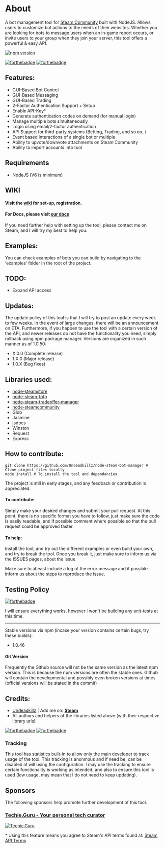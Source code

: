 # About
A bot management tool for [Steam Community](http://www.steamcommunity.com) built with NodeJS. Allows users to customize bot actions to the needs of their websites. Whether you are looking for bots to message users when an in-game report occurs, or invite users to your group when they join your server, this tool offers a powerful & easy API.



[![npm version](https://badge.fury.io/js/node-steam-bot-manager.svg)](https://badge.fury.io/js/node-steam-bot-manager)



[![forthebadge](http://forthebadge.com/images/badges/uses-js.svg)](http://forthebadge.com)
[![forthebadge](http://forthebadge.com/images/badges/built-with-love.svg)](http://forthebadge.com)

## Features:
- GUI-Based Bot Control
- GUI-Based Messaging
- GUI-Based Trading
- 2-Factor Authentication Support + Setup
- Enable API-Key*
- Generate authentication codes on demand (for manual login)
- Manage multiple bots simultaneously
- Login using email/2-factor authentication
- API Support for third-party systems (Betting, Trading, and so on..)
- Event based interactions of a single bot or multiple
- Ability to upvote/downvote attachments on Steam Community
- Ability to import accounts into tool 


## Requirements
- NodeJS (V6 is minimum)

## WIKI
#### Visit the [wiki](https://github.com/Undeadkillz/node-steam-bot-manager/wiki) for set-up, registration.

#### For Docs, please visit [our docs](http://undeadkillz.github.io/node-steam-bot-manager/docs)
 If you need further help with setting up the tool, please contact me on Steam, and I will try my best to help you.

## Examples:
You can check examples of bots you can build by navigating to the 'examples' folder in the root of the project.


## TODO:
- Expand API access

## Updates:
The update policy of this tool is that I will try to post an update every week to few weeks. In the event of large changes, there will be an announcement on ETA. Furthermore, if you happen to use the tool with a certain version of the API, and newer releases do not have the functionality you need, simply rollback using npm package manager. 
Versions are organized in such manner as of 1.0.50:
- X.0.0 (Complete release)
- 1.X.0 (Major release)
- 1.0.X (Bug fixes)


## Libraries used:
- [node-steamstore](https://github.com/DoctorMcKay/node-steamstore)
- [node-steam-totp](https://github.com/DoctorMcKay/node-steam-totp)
- [node-steam-tradeoffer-manager](https://github.com/DoctorMcKay/node-steam-tradeoffer-manager)
- [node-steamcommunity](https://github.com/DoctorMcKay/node-steamcommunity)
- Glob
- Jasmine
- jsdocs
- Winston
- Request
- Express
## How to contribute:
~~~
git clone https://github.com/Undeadkillz/node-steam-bot-manager # Clone project files locally
node install # To install the tool and dependancies
~~~
The project is still in early stages, and any feedback or contribution is appreciated.

#### To contribute:
Simply make your desired changes and submit your pull request. At this point, there is no specific format you have to follow, just make sure the code is easily readable, and if possible comment where possible so that the pull request could be approved faster.

#### To help:
Install the tool, and try out the different examples or even build your own, and try to break the tool. Once you break it, just make sure to inform us via the ISSUES pages, about the issue.

Make sure to atleast include a log of the error message and if possible inform us about the steps to reproduce the issue.

## Testing Policy
[![forthebadge](http://forthebadge.com/images/badges/fuck-it-ship-it.svg)](http://forthebadge.com)

I will ensure everything works, however I won't be building any unit-tests at this time.

---
Stable versions via npm (incase your version contains certain bugs, try these builds):
- 1.0.46

#### Git Version
Frequently the Github source will not be the same version as the latest npm version. This is because the npm versions are often the stable ones. Github will contain the developmental and possibly even broken versions at times (official versions will be stated in the commit)

## Credits:
- [Undeadkillz](https://github.com/Undeadkillz) | Add me on: **[Steam](http://steamcommunity.com/profiles/76561198042954517/)**
- All authors and helpers of the libraries listed above (with their respective library urls)

[![forthebadge](http://forthebadge.com/images/badges/powered-by-water.svg)](http://forthebadge.com)
[![forthebadge](http://forthebadge.com/images/badges/gluten-free.svg)](http://forthebadge.com)


### Tracking
This tool has statistics built-in to allow only the main developer to track usage of the tool. This tracking is anonmous and if need be, can be disabled at will using the configuration. I may use the tracking to ensure certain functionality is working as intended, and also to ensure this tool is used (low usage, may mean that I do not need to keep updating).


## Sponsors
The following sponsors help promote further development of this tool.

### [Techie.Guru - Your personal tech curator](https://techie.guru)
[![Techie.Guru](https://i1.wp.com/techie.guru/wp-content/uploads/2017/06/cropped-1-e1497505364696.png)](https://techie.guru)

\* Using this feature means you agree to Steam's API terms found at: [Steam API Terms](http://steamcommunity.com/dev/apiterms)

